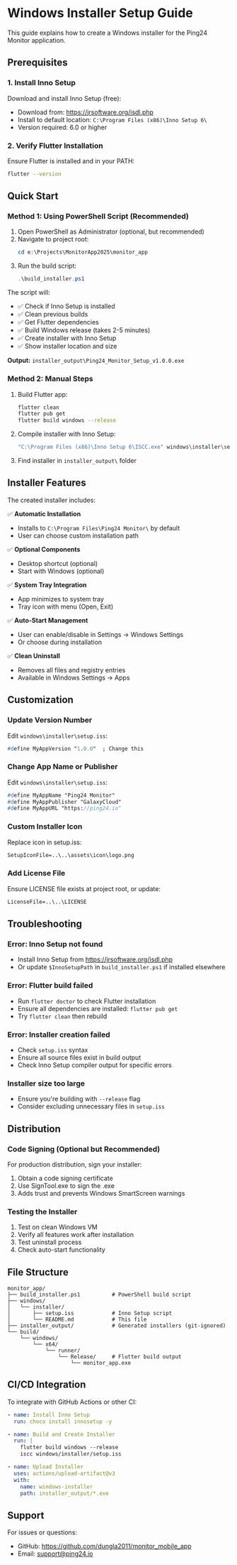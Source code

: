 # Windows Installer Setup Guide

This guide explains how to create a Windows installer for the Ping24 Monitor application.

## Prerequisites

### 1. Install Inno Setup
Download and install Inno Setup (free):
- Download from: https://jrsoftware.org/isdl.php
- Install to default location: `C:\Program Files (x86)\Inno Setup 6\`
- Version required: 6.0 or higher

### 2. Verify Flutter Installation
Ensure Flutter is installed and in your PATH:
```bash
flutter --version
```

## Quick Start

### Method 1: Using PowerShell Script (Recommended)

1. Open PowerShell as Administrator (optional, but recommended)
2. Navigate to project root:
   ```powershell
   cd e:\Projects\MonitorApp2025\monitor_app
   ```
3. Run the build script:
   ```powershell
   .\build_installer.ps1
   ```

The script will:
- ✅ Check if Inno Setup is installed
- ✅ Clean previous builds
- ✅ Get Flutter dependencies
- ✅ Build Windows release (takes 2-5 minutes)
- ✅ Create installer with Inno Setup
- ✅ Show installer location and size

**Output:** `installer_output\Ping24_Monitor_Setup_v1.0.0.exe`

### Method 2: Manual Steps

1. Build Flutter app:
   ```bash
   flutter clean
   flutter pub get
   flutter build windows --release
   ```

2. Compile installer with Inno Setup:
   ```bash
   "C:\Program Files (x86)\Inno Setup 6\ISCC.exe" windows\installer\setup.iss
   ```

3. Find installer in `installer_output\` folder

## Installer Features

The created installer includes:

✅ **Automatic Installation**
- Installs to `C:\Program Files\Ping24 Monitor\` by default
- User can choose custom installation path

✅ **Optional Components**
- Desktop shortcut (optional)
- Start with Windows (optional)

✅ **System Tray Integration**
- App minimizes to system tray
- Tray icon with menu (Open, Exit)

✅ **Auto-Start Management**
- User can enable/disable in Settings → Windows Settings
- Or choose during installation

✅ **Clean Uninstall**
- Removes all files and registry entries
- Available in Windows Settings → Apps

## Customization

### Update Version Number
Edit `windows\installer\setup.iss`:
```pascal
#define MyAppVersion "1.0.0"  ; Change this
```

### Change App Name or Publisher
Edit `windows\installer\setup.iss`:
```pascal
#define MyAppName "Ping24 Monitor"
#define MyAppPublisher "GalaxyCloud"
#define MyAppURL "https://ping24.io"
```

### Custom Installer Icon
Replace icon in setup.iss:
```pascal
SetupIconFile=..\..\assets\icon\logo.png
```

### Add License File
Ensure LICENSE file exists at project root, or update:
```pascal
LicenseFile=..\..\LICENSE
```

## Troubleshooting

### Error: Inno Setup not found
- Install Inno Setup from https://jrsoftware.org/isdl.php
- Or update `$InnoSetupPath` in `build_installer.ps1` if installed elsewhere

### Error: Flutter build failed
- Run `flutter doctor` to check Flutter installation
- Ensure all dependencies are installed: `flutter pub get`
- Try `flutter clean` then rebuild

### Error: Installer creation failed
- Check `setup.iss` syntax
- Ensure all source files exist in build output
- Check Inno Setup compiler output for specific errors

### Installer size too large
- Ensure you're building with `--release` flag
- Consider excluding unnecessary files in `setup.iss`

## Distribution

### Code Signing (Optional but Recommended)
For production distribution, sign your installer:
1. Obtain a code signing certificate
2. Use SignTool.exe to sign the .exe
3. Adds trust and prevents Windows SmartScreen warnings

### Testing the Installer
1. Test on clean Windows VM
2. Verify all features work after installation
3. Test uninstall process
4. Check auto-start functionality

## File Structure
```
monitor_app/
├── build_installer.ps1          # PowerShell build script
├── windows/
│   └── installer/
│       ├── setup.iss            # Inno Setup script
│       └── README.md            # This file
├── installer_output/            # Generated installers (git-ignored)
└── build/
    └── windows/
        └── x64/
            └── runner/
                └── Release/     # Flutter build output
                    └── monitor_app.exe
```

## CI/CD Integration

To integrate with GitHub Actions or other CI:

```yaml
- name: Install Inno Setup
  run: choco install innosetup -y

- name: Build and Create Installer
  run: |
    flutter build windows --release
    iscc windows/installer/setup.iss

- name: Upload Installer
  uses: actions/upload-artifact@v3
  with:
    name: windows-installer
    path: installer_output/*.exe
```

## Support

For issues or questions:
- GitHub: https://github.com/dungla2011/monitor_mobile_app
- Email: support@ping24.io
